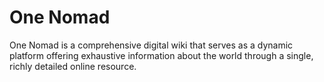 # One Nomad
One Nomad is a comprehensive digital wiki that serves as a dynamic platform offering exhaustive information about the world through a single, richly detailed online resource.
